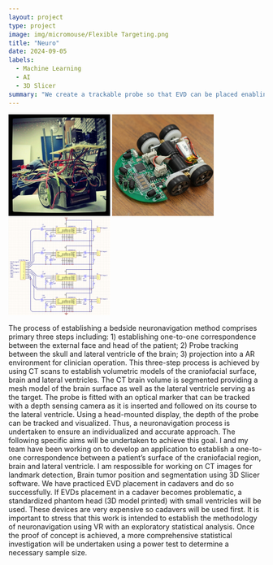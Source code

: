 ```yaml
---
layout: project
type: project
image: img/micromouse/Flexible Targeting.png
title: "Neuro"
date: 2024-09-05
labels:
  - Machine Learning
  - AI
  - 3D Slicer
summary: "We create a trackable probe so that EVD can be placed enabling dynamic real-time delivery."
---
```


<div class="text-center p-4">
  <img width="200px" src="../img/micromouse/micromouse-robot.png" class="img-thumbnail" >
  <img width="200px" src="../img/micromouse/micromouse-robot-2.jpg" class="img-thumbnail" >
  <img width="200px" src="../img/micromouse/micromouse-circuit.png" class="img-thumbnail" >
</div>

The process of establishing a bedside neuronavigation method comprises primary three steps including: 1) establishing one-to-one correspondence between the external face and head of the patient; 2) Probe tracking between the skull and lateral ventricle of the brain; 3) projection into a AR environment for clinician operation. This three-step process is achieved by using CT scans to establish volumetric models of the craniofacial surface, brain and lateral ventricles. The CT brain volume is segmented providing a mesh model of the brain surface as well as the lateral ventricle serving as the target. The probe is fitted with an optical marker that can be tracked with a depth sensing camera as it is inserted and followed on its course to the lateral ventricle. Using a head-mounted display, the depth of the probe can be tracked and visualized. Thus, a neuronavigation process is undertaken to ensure an individualized and accurate approach. The following specific aims will be undertaken to achieve this goal.
I and my team have been working on to develop an application to establish a one-to-one correspondence between a patient’s surface of the craniofacial region, brain and lateral ventricle. I am respossible for working on CT images for landmark detection, Brain tumor position and segmentation using 3D Slicer software.
We have practiced EVD placement in cadavers and do so successfully. If EVDs placement in a cadaver becomes problematic, a standardized phantom head (3D model printed) with small ventricles will be used.  These devices are very expensive so cadavers will be used first.  It is important to stress that this work is intended to establish the methodology of neuronavigation using VR with an exploratory statistical analysis. Once the proof of concept is achieved, a more comprehensive statistical investigation will be undertaken using a power test to determine a necessary sample size.

